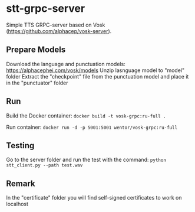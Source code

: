 # stt-grpc-server
Simple TTS GRPC-server based on Vosk (https://github.com/alphacep/vosk-server).

## Prepare Models
Download the language and punctuation models: https://alphacephei.com/vosk/models
Unzip lasnguage model to "model" folder
Extract the "checkpoint" file from the punctuation model and place it in the "punctuator" folder

## Run
Build the Docker container:
`docker build -t vosk-grpc:ru-full .`

Run container:
`docker run -d -p 5001:5001 wentor/vosk-grpc:ru-full`

## Testing
Go to the server folder and run the test with the command:
`python stt_client.py --path test.wav`

## Remark
In the "certificate" folder you will find self-signed certificates to work on localhost
